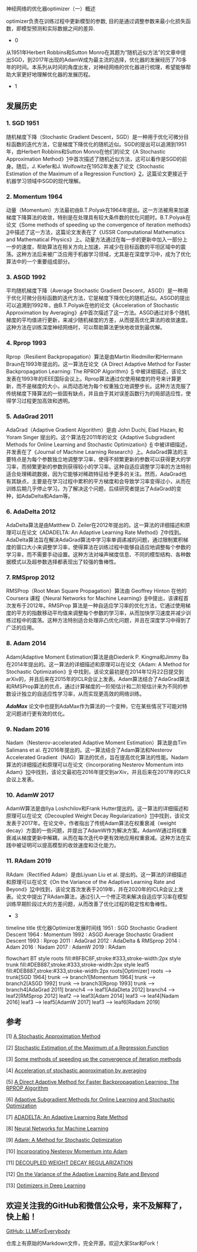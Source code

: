 神经网络的优化器optimizer（一）概述

optimizer负责在训练过程中更新模型的参数, 目的是通过调整参数来最小化损失函数，即模型预测和实际数据之间的差异.

- 0

从1951年Herbert Robbins和Sutton Monro在其题为“随机近似方法”的文章中提出SGD，到2017年出现的AdamW成为最主流的选择，优化器的发展经历了70多年的时间。本系列从时间的角度出发，对神经网络的优化器进行梳理，希望能够帮助大家更好地理解优化器的发展历程。

- 1

## 发展历史

### 1. SGD 1951
随机梯度下降（Stochastic Gradient Descent，SGD）是一种用于优化可微分目标函数的迭代方法，它是梯度下降优化的随机近似。SGD的提出可以追溯到1951年，由Herbert Robbins和Sutton Monro在他们的论文《A Stochastic Approximation Method》[1](#refer-anchor-1)中首次描述了随机近似方法，这可以看作是SGD的前身。随后，J. Kiefer和J. Wolfowitz在1952年发表了论文《Stochastic Estimation of the Maximum of a Regression Function》[2](#refer-anchor-2)，这篇论文更接近于机器学习领域中SGD的现代理解。

### 2. Momentum 1964
动量（Momentum）方法最初由B.T.Polyak在1964年提出。这一方法被用来加速梯度下降算法的收敛，特别是在处理具有较大条件数的优化问题时。B.T.Polyak在论文《Some methods of speeding up the convergence of iteration methods》[3](#refer-anchor-3)中描述了这一方法，这篇论文发表在了《USSR Computational Mathematics and Mathematical Physics》上。动量方法通过在每一步的更新中加入一部分上一步的速度，帮助算法在相关方向上加速，并减少在目标函数的平坦区域中的震荡。这种方法后来被广泛应用于机器学习领域，尤其是在深度学习中，成为了优化算法中的一个重要组成部分。 

### 3. ASGD 1992
平均随机梯度下降（Average Stochastic Gradient Descent，ASGD）是一种用于优化可微分目标函数的迭代方法，它是梯度下降优化的随机近似。ASGD的提出可以追溯到1992年，由B.T.Polyak在他的论文《Acceleration of Stochastic Approximation by Averaging》[4](#refer-anchor-4)中首次描述了这一方法。ASGD通过对多个随机梯度的平均值进行更新，来减少随机梯度的方差，从而提高优化算法的收敛速度。这种方法在训练深度神经网络时，可以帮助算法更快地收敛到最优解。

### 4. Rprop 1993
Rprop（Resilient Backpropagation）算法是由Martin Riedmiller和Hermann Braun在1993年提出的。这一算法在论文《A Direct Adaptive Method for Faster Backpropagation Learning: The RPROP Algorithm》[5](#refer-anchor-5) 中被详细描述，该论文发表在1993年的IEEE国际会议上。Rprop算法通过仅使用梯度的符号来计算更新，而不是梯度的大小，从而动态地为每个权重独立地调整步长。这种方法克服了传统梯度下降算法的一些固有缺点，并且由于其对误差函数行为的局部适应性，使得学习过程更加高效和透明。

### 5. AdaGrad 2011
AdaGrad（Adaptive Gradient Algorithm）是由 John Duchi, Elad Hazan, 和 Yoram Singer 提出的。这个算法在2011年的论文《Adaptive Subgradient Methods for Online Learning and Stochastic Optimization》[6](#refer-anchor-6) 中被详细描述，并发表在了《Journal of Machine Learning Research》上。AdaGrad算法的主要特点是为每个参数独立地调整学习率，使得不频繁更新的参数可以获得更大的学习率，而频繁更新的参数则获得较小的学习率。这种自适应调整学习率的方法特别适合处理稀疏数据，因为它能够对稀疏特征给予更多的关注。然而，AdaGrad也有其缺点，主要是在学习过程中累积的平方梯度和会导致学习率变得过小，从而在训练后期几乎停止学习。为了解决这个问题，后续研究者提出了AdaGrad的变种，如AdaDelta和Adam等。

### 6. AdaDelta 2012
AdaDelta算法是由Matthew D. Zeiler在2012年提出的。这一算法的详细描述和原理可以在论文《ADADELTA: An Adaptive Learning Rate Method》[7](#refer-anchor-7)中找到。AdaDelta算法旨在解决AdaGrad算法中学习率单调递减的问题，通过限制累积梯度的窗口大小来调整学习率，使得算法在训练过程中能够自适应地调整每个参数的学习率，而不需要手动设置。这种方法对噪声梯度信息、不同的模型结构、各种数据模式以及超参数选择都表现出了较强的鲁棒性。

### 7. RMSprop 2012
RMSProp（Root Mean Square Propagation）算法由 Geoffrey Hinton 在他的 Coursera 课程《Neural Networks for Machine Learning》[8](#refer-anchor-8)中提出，该课程首次发布于2012年。RMSProp 算法是一种自适应学习率的优化方法，它通过使用梯度的平方的指数移动平均值来调整每个参数的学习率，从而加快学习速度并减少训练过程中的震荡。这种方法特别适合处理非凸优化问题，并且在深度学习中得到了广泛的应用。

### 8. Adam 2014
Adam(Adaptive Moment Estimation)算法是由Diederik P. Kingma和Jimmy Ba在2014年提出的。这一算法的详细描述和原理可以在论文《Adam: A Method for Stochastic Optimization》[9](#refer-anchor-9) 中找到，该论文最初是在2014年12月22日提交到arXiv的，并且后来在2015年的ICLR会议上发表。Adam算法结合了AdaGrad算法和RMSProp算法的优点，通过计算梯度的一阶矩估计和二阶矩估计来为不同的参数设计独立的自适应性学习率，从而实现更高效的网络训练。

***AdaMax*** 论文中也提到AdaMax作为算法的一个变种，它在某些情况下可能对特定问题进行更有效的优化。

### 9. Nadam 2016
Nadam（Nesterov-accelerated Adaptive Moment Estimation）算法是由Tim Salimans et al. 在2016年提出的。这一算法结合了Adam算法和Nesterov Accelerated Gradient（NAG）算法的优点，旨在提高优化算法的性能。Nadam算法的详细描述和原理可以在论文《Incorporating Nesterov Momentum into Adam》[10](#refer-anchor-10)中找到，该论文最初在2016年提交到arXiv，并且后来在2017年的ICLR会议上发表。

### 10. AdamW 2017
AdamW算法是由Ilya Loshchilov和Frank Hutter提出的。这一算法的详细描述和原理可以在论文《Decoupled Weight Decay Regularization》[11](#refer-anchor-11)中找到，该论文发表于2017年。在论文中，作者指出了传统Adam算法在权重衰减（weight decay）方面的一些问题，并提出了AdamW作为解决方案。AdamW通过将权重衰减从梯度更新中解耦，从而在每次迭代中更有效地应用权重衰减。这种方法在实践中被证明可以提高模型的收敛速度和泛化能力。

### 11. RAdam 2019
RAdam（Rectified Adam）是由Liyuan Liu et al. 提出的。这一算法的详细描述和原理可以在论文《On the Variance of the Adaptive Learning Rate and Beyond》[12](#refer-anchor-12)中找到，该论文首次发表于2019年，并在2020年的ICLR会议上发表。论文中提出了RAdam算法，通过引入一个修正项来解决自适应学习率在模型训练早期阶段过大的方差问题，从而改善了优化过程的稳定性和鲁棒性。

- 3

timeline
    title 优化器Optimizer发展时间线
    1951 : SGD Stochastic Gradient Descent
    1964 : Momentum 
    1992 : ASGD Average Stochastic Gradient Descent
    1993 : Rprop
    2011 : AdaGrad
    2012 : AdaDelta & RMSprop
    2014 : Adam
    2016 : Nadam
    2017 : AdamW
    2019 : RAdam

flowchart BT
    style roots fill:#8FBC8F,stroke:#333,stroke-width:2px
    style trunk fill:#DEB887,stroke:#333,stroke-width:2px
    style leaf5 fill:#DEB887,stroke:#333,stroke-width:2px
    roots[Optimizer]
    roots --> trunk[SGD 1964]
    trunk --> branch1[Momentum 1964]
    trunk --> branch2[ASGD 1992]
    trunk --> branch3[Rprop 1993]
    trunk --> branch4[AdaGrad 2011]
    branch4 --> leaf1[AdaDleta 2012]
    branch4 --> leaf2[RMSprop 2012]
    leaf2 --> leaf3[Adam 2014]
    leaf3 --> leaf4[Nadam 2016]
    leaf3 --> leaf5[AdamW 2017]
    leaf3 --> leaf6[Radam 2019]



## 参考

<div id="refer-anchor-1"></div>

[1] [A Stochastic Approximation Method](https://www.jstor.org/stable/2236626)

<div id="refer-anchor-2"></div>

[2] [Stochastic Estimation of the Maximum of a Regression Function](https://projecteuclid.org/journals/annals-of-mathematical-statistics/volume-23/issue-3/Stochastic-Estimation-of-the-Maximum-of-a-Regression-Function/10.1214/aoms/1177729392.full)

<div id="refer-anchor-3"></div>

[3] [Some methods of speeding up the convergence of iteration methods](https://www.sciencedirect.com/science/article/abs/pii/0041555364901375)

<div id="refer-anchor-4"></div>

[4] [Acceleration of stochastic approximation by averaging](https://dl.acm.org/doi/10.1137/0330046)

<div id="refer-anchor-5"></div>

[5] [A Direct Adaptive Method for Faster Backpropagation Learning: The RPROP Algorithm](https://citeseerx.ist.psu.edu/viewdoc/summary?doi=10.1.1.21.1417)

<div id="refer-anchor-6"></div>

[6] [Adaptive Subgradient Methods for Online Learning and Stochastic Optimization](https://jmlr.org/papers/v12/duchi11a.html)

<div id="refer-anchor-7"></div>

[7] [ADADELTA: An Adaptive Learning Rate Method](https://arxiv.org/abs/1212.5701)

<div id="refer-anchor-8"></div>

[8] [Neural Networks for Machine Learning](https://www.cs.toronto.edu/~tijmen/csc321/slides/lecture_slides_lec6.pdf)

<div id="refer-anchor-9"></div>

[9] [Adam: A Method for Stochastic Optimization](https://arxiv.org/abs/1412.6980)

<div id="refer-anchor-10"></div>

[10] [Incorporating Nesterov Momentum into Adam](https://openreview.net/forum?id=OM0jvwB8jIp57ZJjtNEZ)

<div id="refer-anchor-11"></div>

[11] [DECOUPLED WEIGHT DECAY REGULARIZATION]((https://arxiv.org/pdf/1711.05101))

<div id="refer-anchor-12"></div>

[12] [On the Variance of the Adaptive Learning Rate and Beyond](https://arxiv.org/abs/1908.03265)

[13] [Optimizers in Deep Learning](https://musstafa0804.medium.com/optimizers-in-deep-learning-7bf81fed78a0)

## 欢迎关注我的GitHub和微信公众号，来不及解释了，快上船！

[GitHub: LLMForEverybody](https://github.com/luhengshiwo/LLMForEverybody)

仓库上有原始的Markdown文件，完全开源，欢迎大家Star和Fork！
